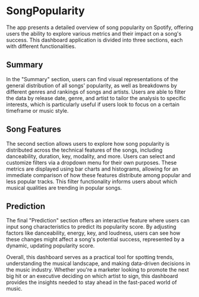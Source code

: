 # SongPopularity 

The app presents a detailed overview of song popularity on Spotify, offering users the ability to explore various metrics and their impact on a song's success. This dashboard application is divided into three sections, each with different functionalities. 
## **Summary**
In the "Summary" section, users can find visual representations of the general distribution of all songs' popularity, as well as breakdowns by different genres and rankings of songs and artists. Users are able to filter the data by release date, genre, and artist to tailor the analysis to specific interests, which is particularly useful if users look to focus on a certain timeframe or music style.
## **Song Features**
The second section allows users to explore how song popularity is distributed across the technical features of the songs, including danceability, duration, key, modality, and more. Users can select and customize filters via a dropdown menu for their own purposes. These metrics are displayed using bar charts and histograms, allowing for an immediate comparison of how these features distribute among popular and less popular tracks. This filter functionality informs users about which musical qualities are trending in popular songs.
## **Prediction**
The final "Prediction" section offers an interactive feature where users can input song characteristics to predict its popularity score. By adjusting factors like danceability, energy, key, and loudness, users can see how these changes might affect a song's potential success, represented by a dynamic, updating popularity score.

Overall, this dashboard serves as a practical tool for spotting trends, understanding the musical landscape, and making data-driven decisions in the music industry. Whether you're a marketer looking to promote the next big hit or an executive deciding on which artist to sign, this dashboard provides the insights needed to stay ahead in the fast-paced world of music.
